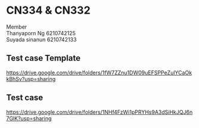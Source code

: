 # CN334 & CN332 #
Member <br />
Thanyaporn Ng 6210742125 <br />
Suyada sinanun 6210742133 <br />

## Test case Template ##
https://drive.google.com/drive/folders/1fW7ZZnu1DW09uEFSPPeZulYCaOkkBhSv?usp=sharing <br />

## Test case ##
https://drive.google.com/drive/folders/1NHf4FzWi1pPRYHs9A3dSiHkJQJ6n7GlK?usp=sharing
